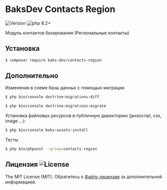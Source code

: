 # BaksDev Contacts Region

![Version](https://img.shields.io/badge/version-7.0.7-blue) ![php 8.2+](https://img.shields.io/badge/php-min%208.1-red.svg)

Модуль контактов базирования (Региональные контакты)

## Установка

``` bash
$ composer require baks-dev/contacts-region
```

## Дополнительно

Изменения в схеме базы данных с помощью миграции

``` bash
$ php bin/console doctrine:migrations:diff

$ php bin/console doctrine:migrations:migrate
```

Установка файловых ресурсов в публичную директорию (javascript, css, image ...):

``` bash
$ php bin/console baks:assets:install
```

Тесты

``` bash
$ php bin/phpunit --group=contacts-region
```


## Лицензия ![License](https://img.shields.io/badge/MIT-green)

The MIT License (MIT). Обратитесь к [Файлу лицензии](LICENSE.md) за дополнительной информацией.
